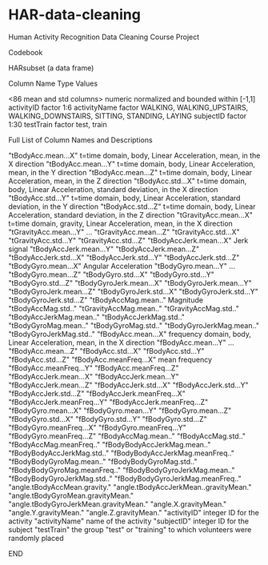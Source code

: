 # HAR-data-cleaning
Human Activity Recognition Data Cleaning Course Project

Codebook

HARsubset (a data frame)

Column Name                 Type        Values

<86 mean and std columns>   numeric     normalized and bounded within [-1,1]
activityID      factor      1:6
activityName    factor      WALKING, WALKING_UPSTAIRS, WALKING_DOWNSTAIRS, SITTING, STANDING, LAYING
subjectID       factor      1:30
testTrain       factor      test, train

Full List of Column Names and Descriptions

"tBodyAcc.mean...X"             t=time domain, body, Linear Acceleration, mean, in the X direction
"tBodyAcc.mean...Y"             t=time domain, body, Linear Acceleration, mean, in the Y direction
"tBodyAcc.mean...Z"             t=time domain, body, Linear Acceleration, mean, in the Z direction
"tBodyAcc.std...X"              t=time domain, body, Linear Acceleration, standard deviation, in the X direction
"tBodyAcc.std...Y"              t=time domain, body, Linear Acceleration, standard deviation, in the Y direction
"tBodyAcc.std...Z"              t=time domain, body, Linear Acceleration, standard deviation, in the Z direction
"tGravityAcc.mean...X"          t=time domain, gravity, Linear Acceleration, mean, in the X direction
"tGravityAcc.mean...Y"          ...
"tGravityAcc.mean...Z"
"tGravityAcc.std...X"
"tGravityAcc.std...Y"
"tGravityAcc.std...Z"
"tBodyAccJerk.mean...X"         Jerk signal
"tBodyAccJerk.mean...Y"
"tBodyAccJerk.mean...Z"
"tBodyAccJerk.std...X"
"tBodyAccJerk.std...Y"
"tBodyAccJerk.std...Z"
"tBodyGyro.mean...X"            Angular Acceleration
"tBodyGyro.mean...Y"            ...
"tBodyGyro.mean...Z"
"tBodyGyro.std...X"
"tBodyGyro.std...Y"
"tBodyGyro.std...Z"
"tBodyGyroJerk.mean...X"
"tBodyGyroJerk.mean...Y"
"tBodyGyroJerk.mean...Z"
"tBodyGyroJerk.std...X"
"tBodyGyroJerk.std...Y"
"tBodyGyroJerk.std...Z"
"tBodyAccMag.mean.."            Magnitude
"tBodyAccMag.std.."
"tGravityAccMag.mean.."
"tGravityAccMag.std.."
"tBodyAccJerkMag.mean.."
"tBodyAccJerkMag.std.."
"tBodyGyroMag.mean.."
"tBodyGyroMag.std.."
"tBodyGyroJerkMag.mean.."
"tBodyGyroJerkMag.std.."
"fBodyAcc.mean...X"             frequency domain, body, Linear Acceleration, mean, in the X direction
"fBodyAcc.mean...Y"             ...
"fBodyAcc.mean...Z"
"fBodyAcc.std...X"
"fBodyAcc.std...Y"
"fBodyAcc.std...Z"
"fBodyAcc.meanFreq...X"         mean frequency
"fBodyAcc.meanFreq...Y"
"fBodyAcc.meanFreq...Z"
"fBodyAccJerk.mean...X"
"fBodyAccJerk.mean...Y"
"fBodyAccJerk.mean...Z"
"fBodyAccJerk.std...X"
"fBodyAccJerk.std...Y"
"fBodyAccJerk.std...Z"
"fBodyAccJerk.meanFreq...X"
"fBodyAccJerk.meanFreq...Y"
"fBodyAccJerk.meanFreq...Z"
"fBodyGyro.mean...X"
"fBodyGyro.mean...Y"
"fBodyGyro.mean...Z"
"fBodyGyro.std...X"
"fBodyGyro.std...Y"
"fBodyGyro.std...Z"
"fBodyGyro.meanFreq...X"
"fBodyGyro.meanFreq...Y"
"fBodyGyro.meanFreq...Z"
"fBodyAccMag.mean.."
"fBodyAccMag.std.."
"fBodyAccMag.meanFreq.."
"fBodyBodyAccJerkMag.mean.."
"fBodyBodyAccJerkMag.std.."
"fBodyBodyAccJerkMag.meanFreq.."
"fBodyBodyGyroMag.mean.."
"fBodyBodyGyroMag.std.."
"fBodyBodyGyroMag.meanFreq.."
"fBodyBodyGyroJerkMag.mean.."
"fBodyBodyGyroJerkMag.std.."
"fBodyBodyGyroJerkMag.meanFreq.."
"angle.tBodyAccMean.gravity."
"angle.tBodyAccJerkMean..gravityMean."
"angle.tBodyGyroMean.gravityMean."
"angle.tBodyGyroJerkMean.gravityMean."
"angle.X.gravityMean."
"angle.Y.gravityMean."
"angle.Z.gravityMean."
"activityID"                    integer ID for the activity
"activityName"                  name of the activity
"subjectID"                     integer ID for the subject
"testTrain"                     the group "test" or "training" to which volunteers were randomly placed

END
